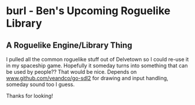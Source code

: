 # burl - Ben's Upcoming Roguelike Library
## A Roguelike Engine/Library Thing

I pulled all the common roguelike stuff out of Delvetown so I could re-use it in my spaceship game. Hopefully it someday turns into something that can be used by people?? That would be nice. Depends on www.github.com/veandco/go-sdl2 for drawing and input handling, someday sound too I guess.

Thanks for looking!


